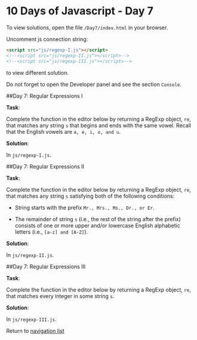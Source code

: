 # 10 Days of Javascript - Day 7

To view solutions, open the file `/Day7/index.html` in your browser.

Uncomment js connection string:

```html
<script src="js/regexp-I.js"></script>
<!--<script src="js/regexp-II.js"></script>-->
<!--<script src="js/regexp-III.js"></script>-->
```

to view different solution.
 
Do not forget to open the Developer panel and see the section `Console`.

##Day 7: Regular Expressions I

**Task**:

Complete the function in the editor below by returning a RegExp object, `re`, that matches any string `s` that begins
and ends with the same vowel. Recall that the English vowels are `a, e, i, o, and u`.

**Solution**:

In `js/regexp-I.js`.

##Day 7: Regular Expressions II

**Task**:

Complete the function in the editor below by returning a RegExp object, `re`, that matches any string `s` satisfying
both of the following conditions:

* String starts with the prefix `Mr., Mrs., Ms., Dr., or Er`.

* The remainder of string `s` (i.e., the rest of the string after the prefix) consists of one or more upper
and/or lowercase English alphabetic letters (i.e., `[a-z] and [A-Z]`).

**Solution**:

In `js/regexp-II.js`.

##Day 7: Regular Expressions III

**Task**:

Complete the function in the editor below by returning a RegExp object, `re`, that matches every integer 
in some string `s`.

**Solution**:

In `js/regexp-III.js`.

Return to [navigation list](/README.md "navigation list")